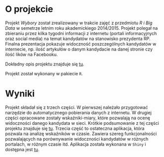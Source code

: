 # O projekcie

Projekt *Wybory* został zrealizowany w trakcie zajęć z przedmiotu *R i Big Data* w semetrze letnim roku akademickiego 2014/2015. Projekt polegał na zbieraniu przez kilka tygodni informacji z internetu (portali informacyjnych oraz social media) na temat kandydatów na stanowisko prezydenta RP. Finalna prezentacja pokazuje widoczność poszczególnych kandydatów w internecie, np. ilość artykułów o danym kandydacie na danej stronie czy ilość lików na Facebooku. 

Dokładny opis projektu znajduje się [tu](https://github.com/pbiecek/RandBigData/tree/master/MINI_2015#projekty).

Projekt został wykonany w pakiecie `R`.

# Wyniki

Projekt składał się z trzech części. W pierwszej należało przygotować narzędzie do automatycznego pobierania danych z internetu. W drugiej części opracowane zostały wskaźniki-miary, które pozwalają na ocenę widoczności danego kandydata w sieci. Krótkie podsumowanie z tej części projektu znajduje się [tu](https://github.com/tyskaj/Wybory/blob/master/prezentacja/czesc2/prezentacja2/prezentacja2.pdf).
Trzecia część to ostateczna aplikacja, która pozwala na analizę wskaźników w czasie. Zawiera szereg funkcjonalności pozwalających na porównywanie widoczności kandydatów w różnych portalach, w różnym czasie itd. Aplikacja została wykonana w `Shiny` i dostępna jest [tu](https://jankowiakj.shinyapps.io/Fak_Jankowiak/).